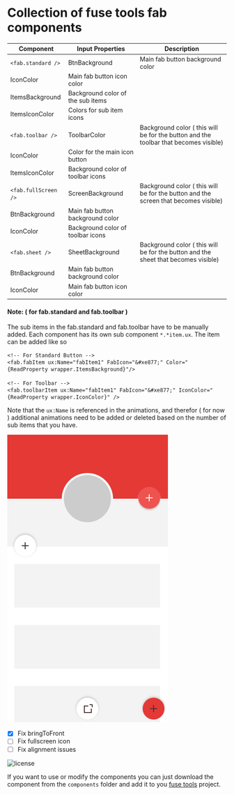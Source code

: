 #  Collection of fuse tools fab components

Component | Input Properties | Description 
--- | --- | --- 
`<fab.standard />` | BtnBackground | Main fab button background color
 | IconColor  | Main fab button icon color 
 | ItemsBackground | Background color of the sub items 
 | ItemsIconColor | Colors for sub item icons 
`<fab.toolbar />` | ToolbarColor | Background color ( this will be for the button and the toolbar that becomes visible) 
 | IconColor | Color for the main icon button 
 | ItemsIconColor | Background color of toolbar icons 
`<fab.fullScreen />`| ScreenBackground | Background color ( this will be for the button and the screen that becomes visible) 
 | BtnBackground | Main fab button background color 
 | IconColor | Background color of toolbar icons 
`<fab.sheet />` | SheetBackground | Background color ( this will be for the button and the sheet that becomes visible) 
 | BtnBackground | Main fab button background color 
 | IconColor  | Main fab button icon color 

#### Note: ( for fab.standard and fab.toolbar )
The sub items in the fab.standard and fab.toolbar have to be manually added. Each component has its own sub component  `*.*item.ux`. The item can be added like so

```
<!-- For Standard Button -->
<fab.fabItem ux:Name="fabItem1" FabIcon="&#xe877;" Color="{ReadProperty wrapper.ItemsBackground}"/>

<!-- For Toolbar -->
<fab.toolbarItem ux:Name="fabItem1" FabIcon="&#xe877;" IconColor="{ReadProperty wrapper.IconColor}" />
```

Note that the `ux:Name` is referenced in the animations, and therefor ( for now ) additional animations need to be added or deleted based on the number of sub items that you have.

![Screenshot](preview.gif)

- [x] Fix bringToFront
- [ ] Fix fullscreen icon
- [ ] Fix alignment issues

![license](https://img.shields.io/github/license/mashape/apistatus.svg)

If you want to use or modify the components you can just download the component from the `components` folder and add it to you [fuse tools](https://www.fusetools.com/) project.
